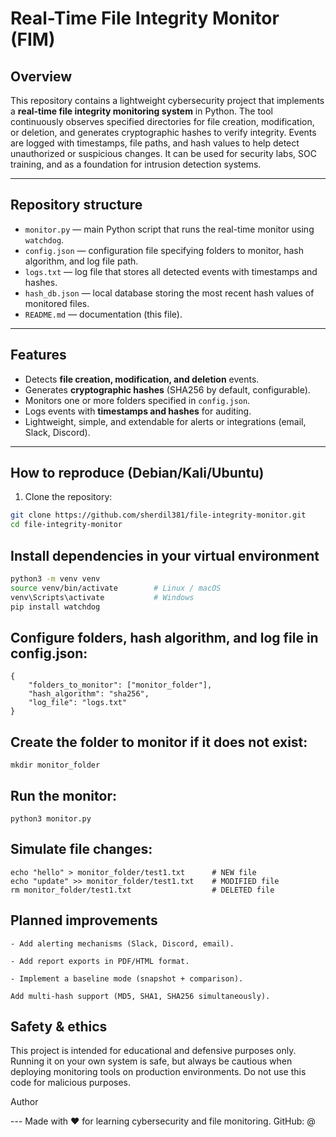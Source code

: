 # Real-Time File Integrity Monitor (FIM)

## Overview
This repository contains a lightweight cybersecurity project that implements a **real-time file integrity monitoring system** in Python. The tool continuously observes specified directories for file creation, modification, or deletion, and generates cryptographic hashes to verify integrity. Events are logged with timestamps, file paths, and hash values to help detect unauthorized or suspicious changes. It can be used for security labs, SOC training, and as a foundation for intrusion detection systems.

---

## Repository structure
- `monitor.py` — main Python script that runs the real-time monitor using `watchdog`.  
- `config.json` — configuration file specifying folders to monitor, hash algorithm, and log file path.  
- `logs.txt` — log file that stores all detected events with timestamps and hashes.  
- `hash_db.json` — local database storing the most recent hash values of monitored files.  
- `README.md` — documentation (this file).  

---

## Features
- Detects **file creation, modification, and deletion** events.  
- Generates **cryptographic hashes** (SHA256 by default, configurable).  
- Monitors one or more folders specified in `config.json`.  
- Logs events with **timestamps and hashes** for auditing.  
- Lightweight, simple, and extendable for alerts or integrations (email, Slack, Discord).  

---

## How to reproduce (Debian/Kali/Ubuntu)
1. Clone the repository:
```bash
git clone https://github.com/sherdil381/file-integrity-monitor.git
cd file-integrity-monitor
```

## Install dependencies in your virtual environment

``` bash
python3 -m venv venv
source venv/bin/activate        # Linux / macOS
venv\Scripts\activate           # Windows
pip install watchdog
```
## Configure folders, hash algorithm, and log file in config.json:
```
{
    "folders_to_monitor": ["monitor_folder"],
    "hash_algorithm": "sha256",
    "log_file": "logs.txt"
}
  ```
## Create the folder to monitor if it does not exist:

```
mkdir monitor_folder
```

## Run the monitor:
```
python3 monitor.py
```

## Simulate file changes:
```
echo "hello" > monitor_folder/test1.txt      # NEW file
echo "update" >> monitor_folder/test1.txt    # MODIFIED file
rm monitor_folder/test1.txt                  # DELETED file
```

## Planned improvements
```
- Add alerting mechanisms (Slack, Discord, email).

- Add report exports in PDF/HTML format.

- Implement a baseline mode (snapshot + comparison).

Add multi-hash support (MD5, SHA1, SHA256 simultaneously).
```
## Safety & ethics

This project is intended for educational and defensive purposes only. Running it on your own system is safe, but always be cautious when deploying monitoring tools on production environments. Do not use this code for malicious purposes.

Author

--- Made with ❤️ for learning cybersecurity and file monitoring.
GitHub: @<sherdil381>
 
